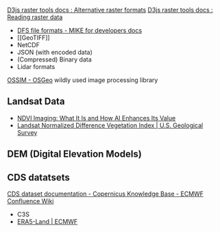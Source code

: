 [D3js raster tools docs : Alternative raster formats](https://geoexamples.com/d3-raster-tools-docs/intr/raster-formats.html)
[D3js raster tools docs : Reading raster data](https://geoexamples.com/d3-raster-tools-docs/intr/reading-raster-data.html)

- [DFS file formats - MIKE for developers docs](https://docs.mikepoweredbydhi.com/core_libraries/dfs/dfs-file-formats/)
- [[GeoTIFF]]
- NetCDF
- JSON (with encoded data)
- (Compressed) Binary data
- Lidar formats

[OSSIM - OSGeo](https://www.osgeo.org/projects/ossim/) wildly used image processing library

## Landsat Data

- [NDVI Imaging: What It Is and How AI Enhances Its Value](https://geoai.au/ndvi-imaging-what-it-is-and-how-ai-enhances-its-value/)
- [Landsat Normalized Difference Vegetation Index | U.S. Geological Survey](https://www.usgs.gov/landsat-missions/landsat-normalized-difference-vegetation-index)


## DEM (Digital Elevation Models)



## CDS datatsets

[CDS dataset documentation - Copernicus Knowledge Base - ECMWF Confluence Wiki](https://confluence.ecmwf.int/display/CKB/CDS+dataset+documentation)
- C3S
- [ERA5-Land | ECMWF](https://www.ecmwf.int/en/era5-land)

